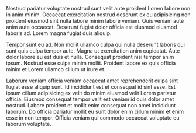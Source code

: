 Nostrud pariatur voluptate nostrud sunt velit aute proident Lorem labore non in anim minim. Occaecat exercitation nostrud deserunt ex eu adipisicing non proident eiusmod sint nulla labore minim labore veniam. Quis veniam aute anim aute occaecat. Deserunt fugiat dolor officia est eiusmod eiusmod laboris ad. Lorem magna fugiat duis aliquip.

Tempor sunt eu ad. Non mollit ullamco culpa qui nulla deserunt laboris qui sunt quis culpa tempor aute. Magna ut exercitation anim cupidatat. Aute dolor labore eu est duis et nulla. Consequat proident nisi tempor anim ipsum. Nostrud esse culpa minim mollit. Proident labore ex quis officia minim et Lorem ullamco cillum ut irure et.

Laborum veniam officia veniam occaecat amet reprehenderit culpa sint fugiat esse aliquip sunt. Id incididunt est et consequat id sint esse. Est ipsum cillum adipisicing ex velit do minim eiusmod velit Lorem pariatur officia. Eiusmod consequat tempor velit est veniam id quis dolor amet nostrud. Labore proident et mollit enim consequat non amet incididunt laborum. Do officia pariatur mollit eu sunt dolor enim cillum minim et enim esse in non tempor. Officia veniam qui commodo occaecat voluptate eu laborum voluptate.